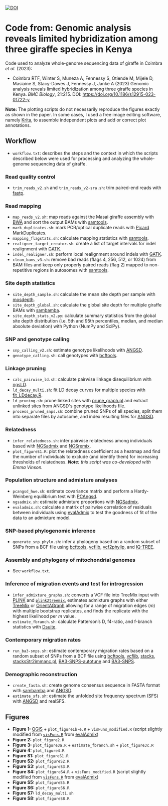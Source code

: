 [![DOI](https://zenodo.org/badge/DOI/10.5281/zenodo.8380994.svg)](https://doi.org/10.5281/zenodo.8380994)

# Code from: Genomic analysis reveals limited hybridization among three giraffe species in Kenya

Code used to analyze whole-genome sequencing data of giraffe in Coimbra *et al.* (2023):

- Coimbra RTF, Winter S, Muneza A, Fennessy S, Otiende M, Mijele D, Masiaine S, Stacy-Dawes J, Fennessy J, Janke A (2023) Genomic analysis reveals limited hybridization among three giraffe species in Kenya. *BMC Biology*, 21:215. DOI: https://doi.org/10.1186/s12915-023-01722-y

**Note:** The plotting scripts do not necessarily reproduce the figures exactly as shown in the paper. In some cases, I used a free image editing software, namely [Krita](https://krita.org/en/), to assemble independent plots and add or correct plot annotations.

## Workflow

- `workflow.txt`: describes the steps and the context in which the scripts described below were used for processing and analyzing the whole-genome sequencing data of giraffe.

### Read quality control

- `trim_reads_v2.sh` and `trim_reads_v2-sra.sh`: trim paired-end reads with [fastp](https://github.com/OpenGene/fastp).

### Read mapping

- `map_reads_v2.sh`: map reads against the Masai giraffe assembly with [BWA](https://github.com/lh3/bwa) and sort the output BAMs with [samtools](https://github.com/samtools/samtools).
- `mark_duplicates.sh`: mark PCR/optical duplicate reads with [Picard MarkDuplicates](https://broadinstitute.github.io/picard/).
- `mapping_flagstats.sh`: calculate mapping statistics with [samtools](https://github.com/samtools/samtools).
- `realigner_target_creator.sh`: create a list of target intervals for indel realignment with [GATK](https://software.broadinstitute.org/gatk/).
- `indel_realigner.sh`: perform local realignment around indels with [GATK](https://software.broadinstitute.org/gatk/).
- `clean_bams_v3.sh`: remove bad reads (flags 4, 256, 512, or 1024) from BAM files and keep only properly paired reads (flag 2) mapped to non-repetitive regions in autosomes with [samtools](https://github.com/samtools/samtools).

### Site depth statistics

- `site_depth_sample.sh`: calculate the mean site depth per sample with [mosdepth](https://github.com/brentp/mosdepth).
- `site_depth_global.sh`: calculate the global site depth for multiple giraffe BAMs with [sambamba](https://github.com/biod/sambamba).
- `site_depth_stats_v2.py`: calculate summary statistics from the global site depth distribution (i.e. 5th and 95th percentiles, median, and median absolute deviation) with Python (NumPy and SciPy).

### SNP and genotype calling

- `snp_calling_v2.sh`: estimate genotype likelihoods with [ANGSD](https://github.com/ANGSD/angsd).
- `genotype_calling.sh`: call genotypes with [bcftools](https://github.com/samtools/bcftools).

### Linkage pruning

- `calc_pairwise_ld.sh`: calculate pairwise linkage disequilibrium with [ngsLD](https://github.com/fgvieira/ngsLD).
- `ld_decay_multi.sh`: fit LD decay curves for multiple species with [fit_LDdecay.R](https://github.com/fgvieira/ngsLD/blob/master/scripts/fit_LDdecay.R).
- `ld_pruning.sh`: prune linked sites with [prune_graph.pl](https://github.com/fgvieira/ngsLD/blob/master/scripts/prune_graph.pl) and extract unlinked sites from ANGSD's genotype likelihoods file.
- `process_pruned_snps.sh`: combine pruned SNPs of all species, split them into separate files by autosome, and index resulting files for [ANGSD](https://github.com/ANGSD/angsd).

### Relatedness

- `infer_relatedness.sh`: infer pairwise relatedness among individuals based with [NGSadmix](http://www.popgen.dk/software/index.php/NgsAdmix) and [NGSremix](https://github.com/KHanghoj/NGSremix).
- `plot_figureS1.R`: plot the relatedness coefficient as a heatmap and find the number of individuals to exclude (and identify them) for increasing thresholds of relatedness. ***Note:** this script was co-developed with Emma Vinson.*

### Population structure and admixture analyses

- `pcangsd_hwe.sh`: estimate covariance matrix and perform a Hardy-Weinberg equilibrium test with [PCAngsd](https://github.com/Rosemeis/pcangsd).
- `ngsadmix.sh`: estimate admixture proportions with [NGSadmix](http://www.popgen.dk/software/index.php/NgsAdmix).
- `evaladmix.sh`: calculate a matrix of pairwise correlation of residuals between individuals using [evalAdmix](https://github.com/GenisGE/evalAdmix) to test the goodness of fit of the data to an admixture model.

### SNP-based phylogenomic inference

- `generate_snp_phylo.sh`: infer a phylogeny based on a random subset of SNPs from a BCF file using [bcftools](https://github.com/samtools/bcftools), [vcflib](https://github.com/vcflib/vcflib), [vcf2phylip](https://github.com/edgardomortiz/vcf2phylip), and [IQ-TREE](http://www.iqtree.org/).

### Assembly and phylogeny of mitochondrial genomes

- See `workflow.txt`.

### Inference of migration events and test for introgression

- `infer_admixture_graphs.sh`: converts a VCF file into TreeMix input with [PLINK](https://www.cog-genomics.org/plink2/) and [`plink2treemix`](https://bitbucket.org/nygcresearch/treemix/downloads/plink2treemix.py), estimates admixture graphs with either [TreeMix](https://bitbucket.org/nygcresearch/treemix) or [OrientAGraph](https://github.com/sriramlab/OrientAGraph) allowing for a range of migration edges (*m*) with multiple bootstrap replicates, and finds the replicate with the highest likelihood per *m* value.
- `estimate_fbranch.sh`: calculate Patterson’s D, f4-ratio, and f-branch statistics with [Dsuite](https://github.com/millanek/Dsuite).

### Contemporary migration rates

- `run_ba3-snps.sh`: estimate contemporary migration rates based on a random subset of SNPs from a BCF file using [bcftools](https://github.com/samtools/bcftools), [vcflib](https://github.com/vcflib/vcflib), [stacks](http://catchenlab.life.illinois.edu/stacks/), [stacksStr2immanc.pl](https://github.com/stevemussmann/file_converters/blob/master/stacksStr2immanc.pl), [BA3-SNPS-autotune](https://github.com/stevemussmann/BA3-SNPS-autotune) and [BA3-SNPS](https://github.com/stevemussmann/BayesAss3-SNPs).

### Demographic reconstruction

- `create_fasta.sh`: create genome consensus sequence in FASTA format with [sambamba](https://github.com/biod/sambamba) and [ANGSD](https://github.com/ANGSD/angsd).
- `estimate_sfs.sh`: estimate the unfolded site frequency spectrum (SFS) with [ANGSD](https://github.com/ANGSD/angsd) and realSFS.

## Figures

- **Figure 1:** [QGIS](https://www.qgis.org/en/site/) + `plot_figure1b-e.R` + `visFuns_modified.R` (script slightly modified from [`visFuns.R`](https://github.com/GenisGE/evalAdmix/blob/master/visFuns.R) from [evalAdmix](https://github.com/GenisGE/evalAdmix))
- **Figure 2:** `plot_figure2.R`
- **Figure 3:** `plot_figure3a.R` + `estimate_fbranch.sh` + `plot_figure3c.R`
- **Figure 4:** `plot_figure4.R`
- **Figure S1:** `plot_figureS1.R`
- **Figure S2:** `plot_figureS2.R`
- **Figure S3:** `plot_figureS3.R`
- **Figure S4:** `plot_figureS4.R` + `visFuns_modified.R` (script slightly modified from [`visFuns.R`](https://github.com/GenisGE/evalAdmix/blob/master/visFuns.R) from [evalAdmix](https://github.com/GenisGE/evalAdmix))
- **Figure S5:** `plot_figureS5.R`
- **Figure S6:** `plot_figureS6.R`
- **Figure S7:** `ld_decay_multi.sh`
- **Figure S8:** `plot_figureS8.R`
